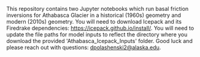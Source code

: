This repository contains two Jupyter notebooks which run basal friction inversions for Athabasca Glacier in a historical (1960s) geometry and modern (2010s) geometry. 
You will need to download Icepack and its Firedrake dependencies: https://icepack.github.io/install/.
You will need to update the file paths for model inputs to reflect the directory where you download the provided 'Athabasca_Icepack_Inputs' folder.
Good luck and please reach out with questions: dpolashenski2@alaska.edu. 
